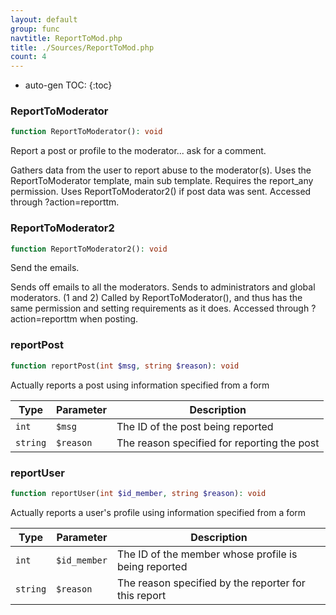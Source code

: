 ```yaml
---
layout: default
group: func
navtitle: ReportToMod.php
title: ./Sources/ReportToMod.php
count: 4
---
```

* auto-gen TOC:
{:toc}
### ReportToModerator

```php
function ReportToModerator(): void
```
Report a post or profile to the moderator... ask for a comment.

Gathers data from the user to report abuse to the moderator(s).
Uses the ReportToModerator template, main sub template.
Requires the report_any permission.
Uses ReportToModerator2() if post data was sent.
Accessed through ?action=reporttm.

### ReportToModerator2

```php
function ReportToModerator2(): void
```
Send the emails.

Sends off emails to all the moderators.
Sends to administrators and global moderators. (1 and 2)
Called by ReportToModerator(), and thus has the same permission and setting requirements as it does.
Accessed through ?action=reporttm when posting.

### reportPost

```php
function reportPost(int $msg, string $reason): void
```
Actually reports a post using information specified from a form



Type|Parameter|Description
---|---|---
`int`|`$msg`|The ID of the post being reported
`string`|`$reason`|The reason specified for reporting the post

### reportUser

```php
function reportUser(int $id_member, string $reason): void
```
Actually reports a user's profile using information specified from a form



Type|Parameter|Description
---|---|---
`int`|`$id_member`|The ID of the member whose profile is being reported
`string`|`$reason`|The reason specified by the reporter for this report

